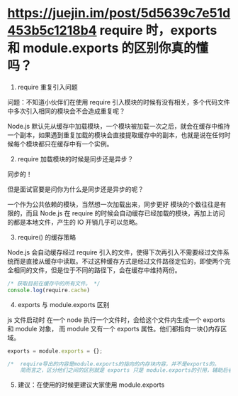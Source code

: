 # https://juejin.im/post/5d5639c7e51d453b5c1218b4  require 时，exports 和 module.exports 的区别你真的懂吗？

1. require 重复引入问题

问题：不知道小伙伴们在使用 require 引入模块的时候有没有相关，多个代码文件中多次引入相同的模块会不会造成重复呢？

Node.js 默认先从缓存中加载模块，一个模块被加载一次之后，就会在缓存中维持一个副本，如果遇到重复加载的模块会直接提取缓存中的副本，也就是说在任何时候每个模块都只在缓存中有一个实例。

2. require 加载模块的时候是同步还是异步？

同步的！

但是面试官要是问你为什么是同步还是异步的呢？

一个作为公共依赖的模块，当然想一次加载出来，同步更好
模块的个数往往是有限的，而且 Node.js 在 require 的时候会自动缓存已经加载的模块，再加上访问的都是本地文件，产生的 IO 开销几乎可以忽略。

3. require() 的缓存策略

Node.js 会自动缓存经过 require 引入的文件，使得下次再引入不需要经过文件系统而是直接从缓存中读取。不过这种缓存方式是经过文件路径定位的，即使两个完全相同的文件，但是位于不同的路径下，会在缓存中维持两份。

```javascript
/* 获取目前在缓存中的所有文件。 */
console.log(require.cache)
```

4. exports 与 module.exports 区别

js 文件启动时
在一个 node 执行一个文件时，会给这个文件内生成一个 exports 和 module 对象，
而 module 又有一个 exports 属性。他们都指向一块{}内存区域。

```javascript
exports = module.exports = {};

/*  require导出的内容是module.exports的指向的内存块内容，并不是exports的。
    简而言之，区分他们之间的区别就是 exports 只是 module.exports的引用，辅助后者添加内容用的。用内存指向的方式更好理解。 */
```

5. 建议：在使用的时候更建议大家使用 module.exports
